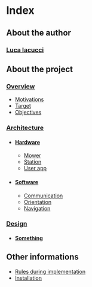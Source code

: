 # Index
## About the author  
### [Luca Iacucci](Author.md) 
## About the project
### [Overview](Project/Overview/Vision_goals.md)  
  - [Motivations](Project/Overview/Motivations.md)  
  - [Target](Project/Overview/Target.md)  
  - [Objectives](Project/Overview/Objectives.md)  
### [Architecture](Project/Architecture/Architecture.md)  
  - #### [Hardware](Project/Architecture/Hardware/Hardware.md)  
      - [Mower](Project/Architecture/Hardware/Mower.md)  
      - [Station](Project/Architecture/Hardware/Station.md)  
      - [User app](Project/Architecture/Hardware/User_app.md)  
  - #### [Software](Project/Architecture/Software/Software.md)  
      - [Communication](Project/Architecture/Software/Communication.md)  
      - [Orientation](Project/Architecture/Software/Orientation.md)  
      - [Navigation](Project/Architecture/Software/Navigation.md)  
### [Design](Project/Design/Design.md) 
  - #### [Something](Project/Design/Something.md)

## Other informations  
- [Rules during implementation](Info/Rules.md)  
- [Installation](Info/Installation.md)  
